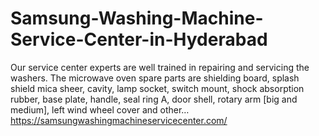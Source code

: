 # Samsung-Washing-Machine-Service-Center-in-Hyderabad
Our service center experts are well trained in repairing and servicing the washers. The microwave oven spare parts are shielding board, splash shield mica sheer, cavity, lamp socket, switch mount, shock absorption rubber, base plate, handle, seal ring A, door shell, rotary arm [big and medium], left wind wheel cover and other… https://samsungwashingmachineservicecenter.com/
